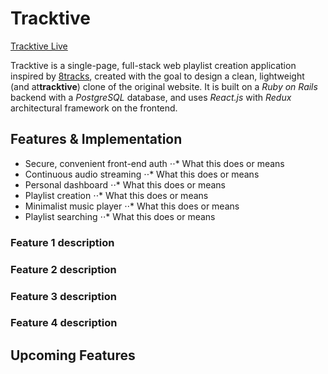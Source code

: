 # Tracktive

[Tracktive Live](http://link.com)

Tracktive is a single-page, full-stack web playlist creation application inspired by [8tracks](http://8tracks.com/), created with the goal to design a clean, lightweight (and at**tracktive**) clone of the original website. It is built on a *Ruby on Rails* backend with a *PostgreSQL* database, and uses *React.js* with *Redux* architectural framework on the frontend.

## Features & Implementation
* Secure, convenient front-end auth
⋅⋅* What this does or means 
* Continuous audio streaming
⋅⋅* What this does or means 
* Personal dashboard
⋅⋅* What this does or means 
* Playlist creation
⋅⋅* What this does or means 
* Minimalist music player 
⋅⋅* What this does or means 
* Playlist searching
⋅⋅* What this does or means 



### Feature 1 description
### Feature 2 description
### Feature 3 description
### Feature 4 description


## Upcoming Features 
